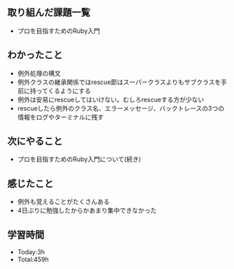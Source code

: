 ## 取り組んだ課題一覧
- プロを目指すためのRuby入門

## わかったこと
- 例外処理の構文
- 例外クラスの継承関係ではrescue節はスーパークラスよりもサブクラスを手前に持ってくるようにする
- 例外は安易にrescueしてはいけない。むしろrescueする方が少ない
- rescueしたら例外のクラス名、エラーメッセージ、バックトレースの3つの情報をログやターミナルに残す
  
## 次にやること
- プロを目指すためのRuby入門について(続き)
  
## 感じたこと
- 例外も覚えることがたくさんある
- 4日ぶりに勉強したからかあまり集中できなかった
  
## 学習時間
- Today:3h
- Total:459h
 
